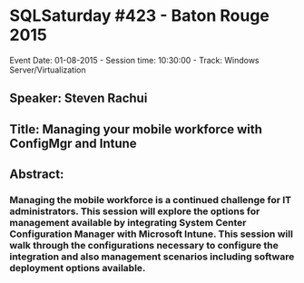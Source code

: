 # SQLSaturday #423 - Baton Rouge 2015
Event Date: 01-08-2015 - Session time: 10:30:00 - Track: Windows Server/Virtualization
## Speaker: Steven Rachui
## Title: Managing your mobile workforce with ConfigMgr and Intune
## Abstract:
### Managing the mobile workforce is a continued challenge for IT administrators.  This session will explore the options for management available by integrating System Center Configuration Manager with Microsoft Intune.  This session will walk through the configurations necessary to configure the integration and also management scenarios including software deployment options available.
